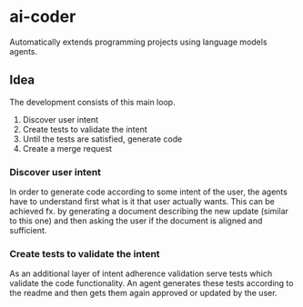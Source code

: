 # ai-coder
Automatically extends programming projects using language models agents.

## Idea
The development consists of this main loop.
1. Discover user intent
2. Create tests to validate the intent
3. Until the tests are satisfied, generate code
4. Create a merge request

### Discover user intent
In order to generate code according to some intent of the user, the agents have to understand first what is it that user actually wants.
This can be achieved fx. by generating a document describing the new update (similar to this one) and then asking the user if the document is aligned and sufficient.

### Create tests to validate the intent
As an additional layer of intent adherence validation serve tests which validate the code functionality. 
An agent generates these tests according to the readme and then gets them again approved or updated by the user.
